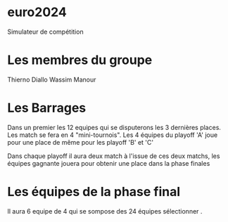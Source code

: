 # euro2024
Simulateur de compétition

# Les membres du groupe 
Thierno Diallo
Wassim Manour

# Les Barrages
Dans un premier les 12 equipes qui se disputerons les 3 dernières places. Les match se fera en 4 "mini-tournois".
Les 4 équipes du playoff 'A' joue pour une place de même pour les playoff 'B' et 'C'

Dans chaque playoff il aura deux match à l'issue de ces deux matchs, les équipes gagnante jouera pour obtenir une place dans la phase finales

# Les équipes de la phase final
Il aura 6 equipe de 4 qui se sompose des 24 équipes sélectionner .
